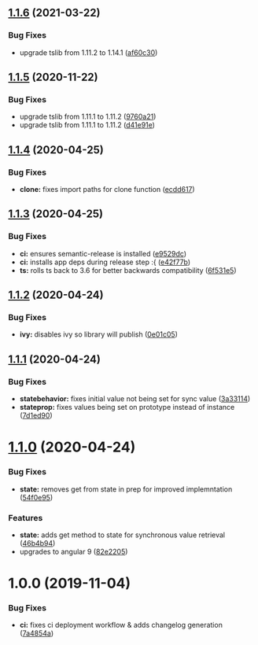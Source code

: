## [1.1.6](https://github.com/devlimelabs/ngx-state/compare/v1.1.5...v1.1.6) (2021-03-22)


### Bug Fixes

* upgrade tslib from 1.11.2 to 1.14.1 ([af60c30](https://github.com/devlimelabs/ngx-state/commit/af60c30185a471b57f99dd82da26457c35dd74b8))

## [1.1.5](https://github.com/devlimelabs/ngx-state/compare/v1.1.4...v1.1.5) (2020-11-22)


### Bug Fixes

* upgrade tslib from 1.11.1 to 1.11.2 ([9760a21](https://github.com/devlimelabs/ngx-state/commit/9760a21ffa2df59d79993dce7463deac3e119182))
* upgrade tslib from 1.11.1 to 1.11.2 ([d41e91e](https://github.com/devlimelabs/ngx-state/commit/d41e91e239c941cded00423a655880afe9fc5322))

## [1.1.4](https://github.com/devlimelabs/ngx-state/compare/v1.1.3...v1.1.4) (2020-04-25)


### Bug Fixes

* **clone:** fixes import paths for clone function ([ecdd617](https://github.com/devlimelabs/ngx-state/commit/ecdd6175ec50f3743476d50eaba90297c05addad))

## [1.1.3](https://github.com/devlimelabs/ngx-state/compare/v1.1.2...v1.1.3) (2020-04-25)


### Bug Fixes

* **ci:** ensures semantic-release is installed ([e9529dc](https://github.com/devlimelabs/ngx-state/commit/e9529dc15ef898f4c030bfcdbbcd3dafeebe2112))
* **ci:** installs app deps during release step :{ ([e42f77b](https://github.com/devlimelabs/ngx-state/commit/e42f77bcc4cd46a7048232a07252f1a431eae6ba))
* **ts:** rolls ts back to 3.6 for better backwards compatibility ([6f531e5](https://github.com/devlimelabs/ngx-state/commit/6f531e58eb354465380fbb8e130c8eed93aeee88))

## [1.1.2](https://github.com/devlimelabs/ngx-state/compare/v1.1.1...v1.1.2) (2020-04-24)


### Bug Fixes

* **ivy:** disables ivy so library will publish ([0e01c05](https://github.com/devlimelabs/ngx-state/commit/0e01c05f6dd8467aabda4cd9466aceebbaf560a4))

## [1.1.1](https://github.com/devlimelabs/ngx-state/compare/v1.1.0...v1.1.1) (2020-04-24)


### Bug Fixes

* **statebehavior:** fixes initial value not being set for sync value ([3a33114](https://github.com/devlimelabs/ngx-state/commit/3a33114c8840ff5c643f0a20d4e39d8f92afa9bf))
* **stateprop:** fixes values being set on prototype instead of instance ([7d1ed90](https://github.com/devlimelabs/ngx-state/commit/7d1ed9037fb4405ab31f5dde348557d4ab7a9d03))

# [1.1.0](https://github.com/devlimelabs/ngx-state/compare/v1.0.0...v1.1.0) (2020-04-24)


### Bug Fixes

* **state:** removes get from state in prep for improved implemntation ([54f0e95](https://github.com/devlimelabs/ngx-state/commit/54f0e95d85c763e0491607ce1dfdf7b87ccc9327))


### Features

* **state:** adds get method to state for synchronous value retrieval ([46b4b94](https://github.com/devlimelabs/ngx-state/commit/46b4b942b359eea1ef8d2dd563dcfd5d19445f14))
* upgrades to angular 9 ([82e2205](https://github.com/devlimelabs/ngx-state/commit/82e2205aa05725b8925e2d34630a42a2032ebca0))

# 1.0.0 (2019-11-04)


### Bug Fixes

* **ci:** fixes ci deployment workflow & adds changelog generation ([7a4854a](https://github.com/devlimelabs/ngx-state/commit/7a4854a00214361b1039e58982041a00d93e7927))
